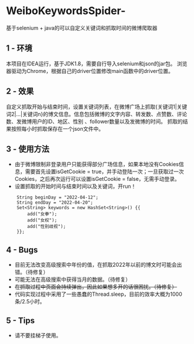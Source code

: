 # WeiboKeywordsSpider-
基于selenium + java的可以自定义关键词和抓取时间的微博爬取器

## 1 - 环境
本项目在IDEA运行，基于JDK1.8，需要自行导入selenium和json的jar包。
浏览器驱动为Chrome，根据自己的driver位置修改main函数中的driver位置。


## 2 - 效果
自定义抓取开始与结束时间，设置关键词列表，在微博广场上抓取{关键词1|关键词2|...|关键词n}的博文信息。信息包括微博的文字内容、转发数、点赞数、评论数、发微博用户的ID、地区、性别 、follower数量以及发微博的时间。
抓取的结果按照每小时抓取保存在一个json文件中。


## 3 - 使用方法
- 由于微博限制非登录用户只能获得部分广场信息，如果本地没有Cookies信息，需要首先设置isGetCookie = true，并手动登陆一次；一旦获取过一次Cookies，之后再次运行可以设置isGetCookie = false，无需手动登录。
- 设置抓取的开始时间与结束时间以及关键词，开run！
```
    String beginDay = "2022-04-12";
    String endDay = "2022-04-20";
    Set<String> keywords = new HashSet<String>() {{
        add("女拳");
        add("女权");
        add("性别歧视");
    }};
```

## 4 - Bugs
- 目前无法改变高级搜索中年份的值，在抓取2022年以前的博文时可能会出错。（待修复）
- 可能无法在高级搜索中获得当月的数据。（待修复）
- ~~在抓取过程中页面会持续弹出，因此如果想多开的话很困扰。（待修复）~~
- 代码实现过程中采用了一些愚蠢的Thread.sleep，目前的效率大概为1000条/2.5小时。

## 5 - Tips
- 请不要挂梯子使用。
